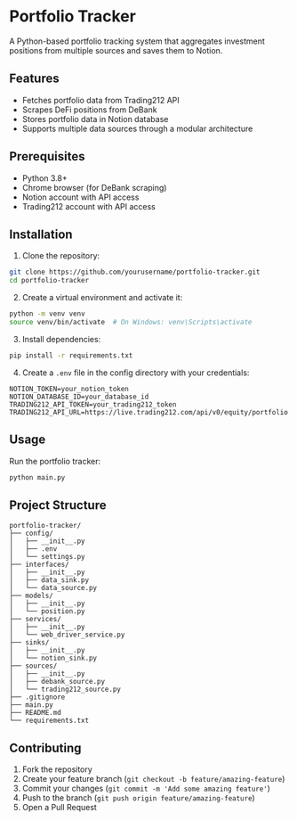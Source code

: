 # Portfolio Tracker

A Python-based portfolio tracking system that aggregates investment positions from multiple sources and saves them to Notion.

## Features

- Fetches portfolio data from Trading212 API
- Scrapes DeFi positions from DeBank
- Stores portfolio data in Notion database
- Supports multiple data sources through a modular architecture

## Prerequisites

- Python 3.8+
- Chrome browser (for DeBank scraping)
- Notion account with API access
- Trading212 account with API access

## Installation

1. Clone the repository:
```bash
git clone https://github.com/yourusername/portfolio-tracker.git
cd portfolio-tracker
```

2. Create a virtual environment and activate it:
```bash
python -m venv venv
source venv/bin/activate  # On Windows: venv\Scripts\activate
```

3. Install dependencies:
```bash
pip install -r requirements.txt
```

4. Create a `.env` file in the config directory with your credentials:
```
NOTION_TOKEN=your_notion_token
NOTION_DATABASE_ID=your_database_id
TRADING212_API_TOKEN=your_trading212_token
TRADING212_API_URL=https://live.trading212.com/api/v0/equity/portfolio
```

## Usage

Run the portfolio tracker:
```bash
python main.py
```

## Project Structure

```
portfolio-tracker/
├── config/
│   ├── __init__.py
│   ├── .env
│   └── settings.py
├── interfaces/
│   ├── __init__.py
│   ├── data_sink.py
│   └── data_source.py
├── models/
│   ├── __init__.py
│   └── position.py
├── services/
│   ├── __init__.py
│   └── web_driver_service.py
├── sinks/
│   ├── __init__.py
│   └── notion_sink.py
├── sources/
│   ├── __init__.py
│   ├── debank_source.py
│   └── trading212_source.py
├── .gitignore
├── main.py
├── README.md
└── requirements.txt
```

## Contributing

1. Fork the repository
2. Create your feature branch (`git checkout -b feature/amazing-feature`)
3. Commit your changes (`git commit -m 'Add some amazing feature'`)
4. Push to the branch (`git push origin feature/amazing-feature`)
5. Open a Pull Request
